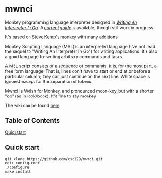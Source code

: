 # mwnci
Monkey programming language interpreter designed in [_Writing An Interpreter In Go_](https://interpreterbook.com/).
A [_current guide_](http://mwnci.ploogie.co.uk) is available, though still work in progress. 

It's based on [Steve Kemp's monkey](https://github.com/skx/monkey) with many additions

Monkey Scripting Language (MSL) is an interpreted language (I've not read the sequel to "Writing An Interpreter In Go") for writing applications. It's also a good language for writing arbitrary commands and tasks.

A MSL script consists of a sequence of commands. It is, for the most part, a free form language. That is, lines don't have to start or end at or before a particular column; they can just continue on the next line. White space is ignored except for the separation of tokens.

Mwnci is Welsh for Monkey, and pronounced moon-key, but with a shorter "oo" (as in look/book). It's fine to say monkey 

The wiki can be found [here](http://mwnci.ploogie.co.uk/index.php/Main_Page).

## Table of Contents
 [Quickstart](#quickstart)

 ## Quick start
 ```
 git clone https://github.com/csd129/mwnci.git
 edit config.conf
 ./configure
 make install
 ```

